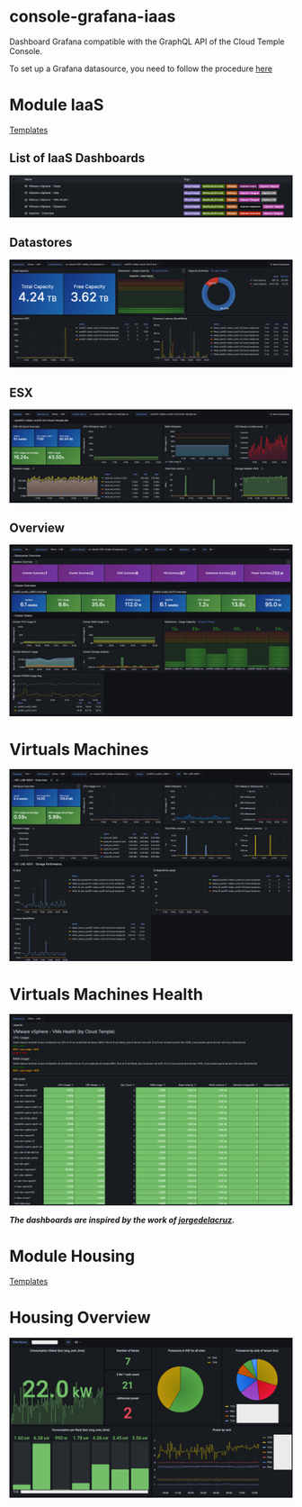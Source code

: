 # console-grafana-iaas
Dashboard Grafana compatible with the GraphQL API of the Cloud Temple Console.

To set up a Grafana datasource, you need to follow the procedure [here](https://docs.cloud-temple.com/console/howto.en/#configuring-the-metrics-module-as-a-data-source-in-grafana)

# Module IaaS
[Templates](dashboards/iaas)

## List of IaaS Dashboards
![](images/grafana_dashboards_iaas.png)

## Datastores
![](images/grafana_dashboards_iaas_datastore.png)

## ESX
![](images/grafana_dashboards_iaas_esx.png)

## Overview
![](images/grafana_dashboards_iaas_overview.png)

# Virtuals Machines
![](images/grafana_dashboards_iaas_vm.png)

# Virtuals Machines Health
![](images/grafana_dashboards_iaas_vms_health.png)

***The dashboards are inspired by the work of [jorgedelacruz](https://www.jorgedelacruz.es/).***

# Module Housing
[Templates](dashboards/housing)

# Housing Overview
![](images/grafana_dashboards_housing.png)
